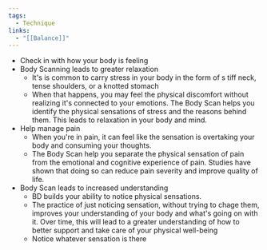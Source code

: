 ```yaml
---
tags:
  - Technique
links:
  - "[[Balance]]"
---
```

- Check in with how your body is feeling
- Body Scanning leads to greater relaxation
	- It's is common to carry stress in your body in the form of s tiff neck, tense shoulders, or a knotted stomach
	- When that happens, you may feel the physical discomfort without realizing it's connected to your emotions. The Body Scan helps you identify the physical sensations of stress and the reasons behind them. This leads to relaxation in your body and mind.
- Help manage pain
	- When you're in pain, it can feel like the sensation is overtaking your body and consuming your thoughts.
	- The Body Scan help you separate the physical sensation of pain from the emotional and cognitive experience of pain. Studies have shown that doing so can reduce pain severity and improve quality of life.
- Body Scan leads to increased understanding
	- BD builds your ability to notice physical sensations.
	- The practice of just noticing sensation,  without trying to chage them, improves your understanding of your body and what's going on with it. Over time, this will lead to a greater understanding of how to better support and take care of your physical well-being
	- Notice whatever sensation is there